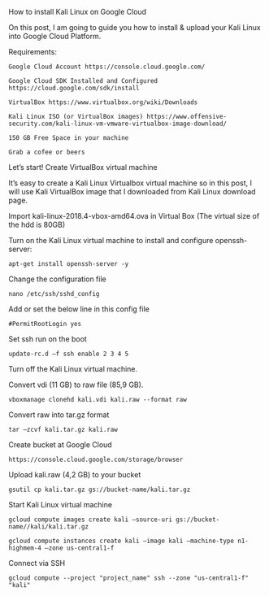
How to install Kali Linux on Google Cloud

On this post, I am going to guide you how to install & upload your Kali Linux into Google Cloud Platform.

Requirements:
    
    Google Cloud Account https://console.cloud.google.com/
    
    Google Cloud SDK Installed and Configured https://cloud.google.com/sdk/install
    
    VirtualBox https://www.virtualbox.org/wiki/Downloads
    
    Kali Linux ISO (or VirtualBox images) https://www.offensive-security.com/kali-linux-vm-vmware-virtualbox-image-download/
    
    150 GB Free Space in your machine
    
    Grab a cofee or beers
    

Let’s start! Create VirtualBox virtual machine

It’s easy to create a Kali Linux Virtualbox virtual machine so in this post, I will use Kali VirtualBox image that I downloaded from Kali Linux download page.

Import kali-linux-2018.4-vbox-amd64.ova in Virtual Box (The virtual size of the hdd is 80GB)

Turn on the Kali Linux virtual machine to install and configure openssh-server:

    apt-get install openssh-server -y

Change the configuration file

    nano /etc/ssh/sshd_config

Add or set the below line in this config file

    #PermitRootLogin yes

Set ssh run on the boot

    update-rc.d –f ssh enable 2 3 4 5

Turn off the Kali Linux virtual machine.

Convert vdi (11 GB) to raw file (85,9 GB).

    vboxmanage clonehd kali.vdi kali.raw --format raw

Convert raw into tar.gz format

    tar –zcvf kali.tar.gz kali.raw

Create bucket at Google Cloud

    https://console.cloud.google.com/storage/browser

Upload kali.raw (4,2 GB) to your bucket

    gsutil cp kali.tar.gz gs://bucket-name/kali.tar.gz

Start Kali Linux virtual machine

    gcloud compute images create kali –source-uri gs://bucket-name//kali/kali.tar.gz

    gcloud compute instances create kali –image kali –machine-type n1-highmem-4 –zone us-central1-f
    
Connect via SSH

    gcloud compute --project "project_name" ssh --zone "us-central1-f" "kali"
